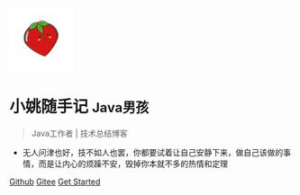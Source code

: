 ![logo](icon.png)

# 小姚随手记 <small>Java男孩</small>

<!-- > 小姚编程笔记 -->

> Java工作者 | 技术总结博客 
- 无人问津也好，技不如人也罢，你都要试着让自己安静下来，做自己该做的事情，而是让内心的烦躁不安，毁掉你本就不多的热情和定理

[Github](https://github.com/mzyaoo)
[Gitee](https://gitee.com/zhongyizzz)
[Get Started](README.md)

